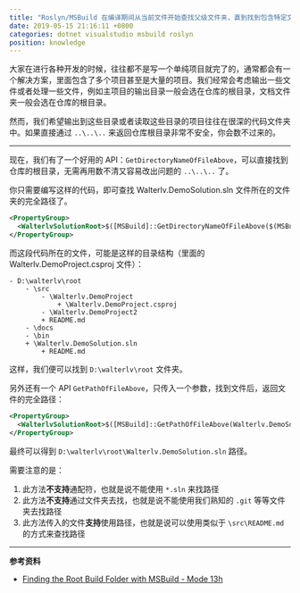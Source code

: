 ```yaml
---
title: "Roslyn/MSBuild 在编译期间从当前文件开始查找父级文件夹，直到找到包含特定文件的文件夹"
date: 2019-05-15 21:16:11 +0800
categories: dotnet visualstudio msbuild roslyn
position: knowledge
---
```


大家在进行各种开发的时候，往往都不是写一个单纯项目就完了的，通常都会有一个解决方案，里面包含了多个项目甚至是大量的项目。我们经常会考虑输出一些文件或者处理一些文件，例如主项目的输出目录一般会选在仓库的根目录，文档文件夹一般会选在仓库的根目录。

然而，我们希望输出到这些目录或者读取这些目录的项目往往在很深的代码文件夹中。如果直接通过 `..\..\..` 来返回仓库根目录非常不安全，你会数不过来的。

---

现在，我们有了一个好用的 API：`GetDirectoryNameOfFileAbove`，可以直接找到仓库的根目录，无需再用数不清又容易改出问题的 `..\..\..` 了。

你只需要编写这样的代码，即可查找 Walterlv.DemoSolution.sln 文件所在的文件夹的完全路径了。

```xml
<PropertyGroup>
  <WalterlvSolutionRoot>$([MSBuild]::GetDirectoryNameOfFileAbove($(MSBuildThisFileDirectory), Walterlv.DemoSolution.sln))</BuildRoot>
</PropertyGroup>
```

而这段代码所在的文件，可能是这样的目录结构（里面的 Walterlv.DemoProject.csproj 文件）：

```
- D:\walterlv\root
    - \src
        - \Walterlv.DemoProject
            + \Walterlv.DemoProject.csproj
        - \Walterlv.DemoProject2
        + README.md
    - \docs
    - \bin
    + \Walterlv.DemoSolution.sln
        + README.md
```

这样，我们便可以找到 `D:\walterlv\root` 文件夹。

另外还有一个 API `GetPathOfFileAbove`，只传入一个参数，找到文件后，返回文件的完全路径：

```xml
<PropertyGroup>
  <WalterlvSolutionRoot>$([MSBuild]::GetPathOfFileAbove(Walterlv.DemoSolution.sln))</BuildRoot>
</PropertyGroup>
```

最终可以得到 `D:\walterlv\root\Walterlv.DemoSolution.sln` 路径。

需要注意的是：

1. 此方法**不支持**通配符，也就是说不能使用 `*.sln` 来找路径
1. 此方法**不支持**通过文件夹去找，也就是说不能使用我们熟知的 `.git` 等等文件夹去找路径
1. 此方法传入的文件**支持**使用路径，也就是说可以使用类似于 `\src\README.md` 的方式来查找路径

---

**参考资料**

- [Finding the Root Build Folder with MSBuild - Mode 13h](https://www.mode19.net/posts/msbuildbuildroot/)
